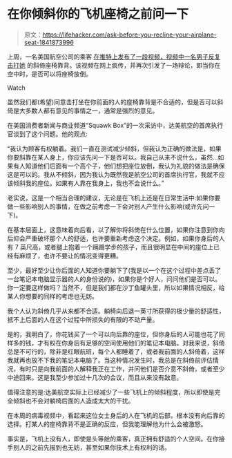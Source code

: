 # 在你倾斜你的飞机座椅之前问一下

> 原文：<https://lifehacker.com/ask-before-you-recline-your-airplane-seat-1841873996>

上周，一名美国航空公司的乘客 [在推特上发布了一段视频，视频中一名男子反复击打她](https://twitter.com/steelersfanOG/status/1226346795741143040?ref_src=twsrc%5Etfw%7Ctwcamp%5Etweetembed%7Ctwterm%5E1226346795741143040&ref_url=https%3A%2F%2Fwww.flyertalk.com%2Farticles%2Fask-before-you-recline-deltas-ceo-weighs-in-on-the-great-debate.html) 的斜倚座椅靠背。该视频在网上疯传，并再次引发了一场辩论，即当你在空中时，是否可以将座椅放倒。

Watch

虽然我们都(希望)同意击打坐在你前面的人的座椅靠背是不合适的，但是否可以斜倚是大多数人都有意见的事情之一，通常是强烈的意见。

在美国消费者新闻与商业频道“Squawk Box”的一次采访中，达美航空的首席执行官谈到了这个问题。他的观点:

“我认为顾客有权躺着。我们一直在测试减少倾斜，但我认为正确的做法是，如果你要斜靠在某人身上，你应该先问一下是否可以。我自己从来不说什么，虽然…如果有人知道他们后面有一个高个子，他们想把座位放倒，我认为礼貌的做法是确保这是可以的。我从不倾斜，因为我认为既然我是航空公司的首席执行官，我就不应该倾斜我的座位。如果有人靠在我身上，我也不会说什么。”

老实说，这是一个相当合理的建议，无论是在飞机上还是在日常生活中:如果你要做一些影响别人的事情，在做之前考虑一下会对别人产生什么影响(或许先问一下)。

在基本层面上，这意味着向后看，以了解你将斜倚在什么位置，如果你注意到你向后仰会严重破坏那个人的舒适，也许要重新考虑这个决定。例如，如果你身后的人有 7 英尺高，或者腿上抱着一个蹒跚学步的孩子，而且很明显在中间的座位上已经有麻烦了，也许不要让的情况变得更糟。

至少，最好至少让你后面的人知道你要躺下了(我是以一个在这个过程中差点丢了一台笔记本电脑显示器的人的身份说的)，如果你是个好人，问问他们是否可以。你一定要这样做吗？当然不，但是我们都在沙丁鱼罐头里，所以如果情况相反，给某人你想要的同样的考虑也无妨。

我个人认为斜倚几乎从来都不合适。躺椅向后退一英寸所获得的极少量的舒适性，抵不上后面的人在这个过程中所损失的有限的不动产量。

是的，我明白了，你花钱买了一个可以向后靠的座位，但你身后的人可能也花了同样多的钱，才有权在你身后有足够的空间使用他们的笔记本电脑。对我来说，斜倚总是不可行的，除非是红眼航班，每个人都睡着了，或者我前面的人斜倚着，这样我就再也放不下我的笔记本电脑了。当这种情况发生时，我总是在斜倚前评估情况，有时只是向我前面的人解释我正在工作，并问他们是否介意不斜倚，或者至少中途回来。这是我至少参加过十几次的会议，而且从来没有敌意。

值得注意的是:达美航空实际上已经减少了一些飞机上的倾斜程度，所以即使是完全倾斜也不会对躺椅后面的人造成太大的干扰。

在本周的病毒视频中，看起来这位女士身后的人在飞机的后部，根本没有向后靠的选择。打某人的座椅靠背不是正确的反应，但我能理解他为什么会被激怒。

事实是，飞机上没有人，即使是头等舱的乘客，真正拥有舒适的个人空间。在你接手别人的之前先报到也无妨，甚至如果你技术上有权利的话。